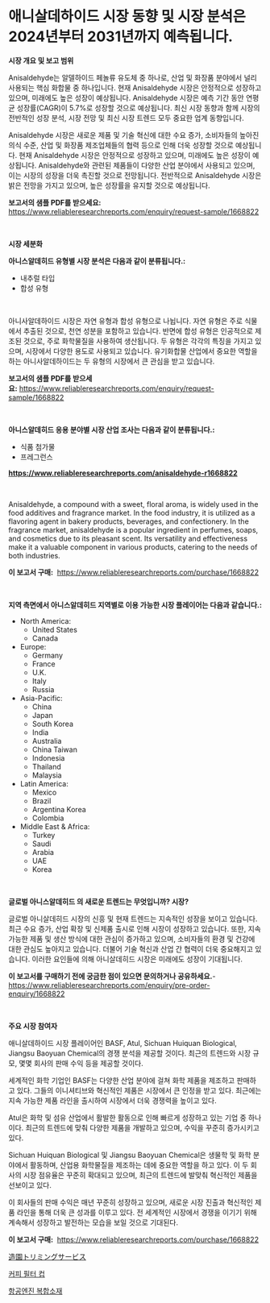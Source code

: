 <p><h1>애니살데하이드 시장 동향 및 시장 분석은 2024년부터 2031년까지 예측됩니다.</h1></p><p><strong>시장 개요 및 보고 범위</strong></p>
<p><p>Anisaldehyde는 알델하이드 페놀류 유도체 중 하나로, 산업 및 화장품 분야에서 널리 사용되는 핵심 화합물 중 하나입니다. 현재 Anisaldehyde 시장은 안정적으로 성장하고 있으며, 미래에도 높은 성장이 예상됩니다. Anisaldehyde 시장은 예측 기간 동안 연평균 성장률(CAGR)이 5.7%로 성장할 것으로 예상됩니다. 최신 시장 동향과 함께 시장의 전반적인 성장 분석, 시장 전망 및 최신 시장 트렌드 모두 중요한 업계 동향입니다.</p><p>Anisaldehyde 시장은 새로운 제품 및 기술 혁신에 대한 수요 증가, 소비자들의 높아진 의식 수준, 산업 및 화장품 제조업체들의 협력 등으로 인해 더욱 성장할 것으로 예상됩니다. 현재 Anisaldehyde 시장은 안정적으로 성장하고 있으며, 미래에도 높은 성장이 예상됩니다. Anisaldehyde와 관련된 제품들이 다양한 산업 분야에서 사용되고 있으며, 이는 시장의 성장을 더욱 촉진할 것으로 전망됩니다. 전반적으로 Anisaldehyde 시장은 밝은 전망을 가지고 있으며, 높은 성장률을 유지할 것으로 예상됩니다.</p></p>
<p><strong>보고서의 샘플 PDF를 받으세요:</strong> <a href="https://www.reliableresearchreports.com/enquiry/request-sample/1668822">https://www.reliableresearchreports.com/enquiry/request-sample/1668822</a></p>
<p>&nbsp;</p>
<p><strong>시장 세분화</strong></p>
<p><strong>아니스알데히드 유형별 시장 분석은 다음과 같이 분류됩니다.:</strong></p>
<p><ul><li>내추럴 타입</li><li>합성 유형</li></ul></p>
<p>&nbsp;</p>
<p><p>아니사알데하이드 시장은 자연 유형과 합성 유형으로 나뉩니다. 자연 유형은 주로 식물에서 추출된 것으로, 천연 성분을 포함하고 있습니다. 반면에 합성 유형은 인공적으로 제조된 것으로, 주로 화학물질을 사용하여 생산됩니다. 두 유형은 각각의 특징을 가지고 있으며, 시장에서 다양한 용도로 사용되고 있습니다. 유기화합물 산업에서 중요한 역할을 하는 아니사알데하이드는 두 유형의 시장에서 큰 관심을 받고 있습니다.</p></p>
<p><strong>보고서의 샘플 PDF를 받으세요:</strong>&nbsp;<a href="https://www.reliableresearchreports.com/enquiry/request-sample/1668822">https://www.reliableresearchreports.com/enquiry/request-sample/1668822</a></p>
<p>&nbsp;</p>
<p><strong> 아니스알데히드 응용 분야별 시장 산업 조사는 다음과 같이 분류됩니다.:</strong></p>
<p><ul><li>식품 첨가물</li><li>프레그런스</li></ul></p>
<p><strong><a href="https://www.reliableresearchreports.com/anisaldehyde-r1668822">https://www.reliableresearchreports.com/anisaldehyde-r1668822</a></strong></p>
<p>&nbsp;</p>
<p><p>Anisaldehyde, a compound with a sweet, floral aroma, is widely used in the food additives and fragrance market. In the food industry, it is utilized as a flavoring agent in bakery products, beverages, and confectionery. In the fragrance market, anisaldehyde is a popular ingredient in perfumes, soaps, and cosmetics due to its pleasant scent. Its versatility and effectiveness make it a valuable component in various products, catering to the needs of both industries.</p></p>
<p><strong>이 보고서 구매:</strong>&nbsp; <a href="https://www.reliableresearchreports.com/purchase/1668822">https://www.reliableresearchreports.com/purchase/1668822</a></p>
<p>&nbsp;</p>
<p><strong>지역 측면에서 아니스알데히드 지역별로 이용 가능한 시장 플레이어는 다음과 같습니다.:</strong></p>
<p><ul>
    <li>
        North America:
        <ul>
            <li>United States</li>
            <li>Canada</li>
        </ul>
    </li>
    <li>
        Europe:
        <ul>
            <li>Germany</li>
            <li>France</li>
            <li>U.K.</li>
            <li>Italy</li>
            <li>Russia</li>
        </ul>
    </li>
    <li>
        Asia-Pacific:
        <ul>
            <li>China</li>
            <li>Japan</li>
            <li>South Korea</li>
            <li>India</li>
            <li>Australia</li>
            <li>China Taiwan</li>
            <li>Indonesia</li>
            <li>Thailand</li>
            <li>Malaysia</li>
        </ul>
    </li>
    <li>
        Latin America:
        <ul>
            <li>Mexico</li>
            <li>Brazil</li>
            <li>Argentina Korea</li>
            <li>Colombia</li>
        </ul>
    </li>
    <li>
        Middle East & Africa:
        <ul>
            <li>Turkey</li>
            <li>Saudi</li>
            <li>Arabia</li>
            <li>UAE</li>
            <li>Korea</li>
        </ul>
    </li>
    </ul></p>
<p>&nbsp;</p>
<p><strong>글로벌 아니스알데히드 의 새로운 트렌드는 무엇입니까? 시장?</strong></p>
<p><p>글로벌 아니살데히드 시장의 신흥 및 현재 트렌드는 지속적인 성장을 보이고 있습니다. 최근 수요 증가, 산업 확장 및 신제품 출시로 인해 시장이 성장하고 있습니다. 또한, 지속 가능한 제품 및 생산 방식에 대한 관심이 증가하고 있으며, 소비자들의 환경 및 건강에 대한 관심도 높아지고 있습니다. 더불어 기술 혁신과 산업 간 협력이 더욱 중요해지고 있습니다. 이러한 요인들에 의해 아니살데히드 시장은 미래에도 성장이 기대됩니다.</p></p>
<p><strong>이 보고서를 구매하기 전에 궁금한 점이 있으면 문의하거나 공유하세요.</strong>- <a href="https://www.reliableresearchreports.com/enquiry/pre-order-enquiry/1668822">https://www.reliableresearchreports.com/enquiry/pre-order-enquiry/1668822</a></p>
<p>&nbsp;</p>
<p><strong>주요 시장 참여자</strong></p>
<p><p>애니살데하이드 시장 플레이어인 BASF, Atul, Sichuan Huiquan Biological, Jiangsu Baoyuan Chemical의 경쟁 분석을 제공할 것이다. 최근의 트렌드와 시장 규모, 몇몇 회사의 판매 수익 등을 제공할 것이다.</p><p>세계적인 화학 기업인 BASF는 다양한 산업 분야에 걸쳐 화학 제품을 제조하고 판매하고 있다. 그들의 이니셔티브와 혁신적인 제품은 시장에서 큰 인정을 받고 있다. 최근에는 지속 가능한 제품 라인을 출시하여 시장에서 더욱 경쟁력을 높이고 있다.</p><p>Atul은 화학 및 섬유 산업에서 활발한 활동으로 인해 빠르게 성장하고 있는 기업 중 하나이다. 최근의 트렌드에 맞춰 다양한 제품을 개발하고 있으며, 수익을 꾸준히 증가시키고 있다.</p><p>Sichuan Huiquan Biological 및 Jiangsu Baoyuan Chemical은 생물학 및 화학 분야에서 활동하며, 산업용 화학물질을 제조하는 데에 중요한 역할을 하고 있다. 이 두 회사의 시장 점유율은 꾸준히 확대되고 있으며, 최근의 트렌드에 발맞춰 혁신적인 제품을 선보이고 있다.</p><p>이 회사들의 판매 수익은 매년 꾸준히 성장하고 있으며, 새로운 시장 진출과 혁신적인 제품 라인을 통해 더욱 큰 성과를 이루고 있다. 전 세계적인 시장에서 경쟁을 이기기 위해 계속해서 성장하고 발전하는 모습을 보일 것으로 기대된다.</p></p>
<p><strong>이 보고서 구매:</strong>&nbsp;&nbsp;<a href="https://www.reliableresearchreports.com/purchase/1668822">https://www.reliableresearchreports.com/purchase/1668822</a></p>
<p><p><a href="https://medium.com/@austinjames1907/%E9%A2%A8%E6%99%AF%E6%95%B4%E5%82%99%E3%83%88%E3%83%AA%E3%83%9F%E3%83%B3%E3%82%B0%E3%82%B5%E3%83%BC%E3%83%93%E3%82%B9%E5%B8%82%E5%A0%B4%E5%B1%95%E6%9C%9B-%E6%A5%AD%E7%95%8C%E6%A6%82%E6%B3%81%E3%81%A8%E4%BA%88%E6%B8%AC-2024%E5%B9%B4%E3%81%8B%E3%82%892031%E5%B9%B4-2c20c4a45b1a">造園トリミングサービス</a></p><p><a href="https://medium.com/@jaleelweissnat2022/%EC%BB%A4%ED%94%BC-%ED%95%84%ED%84%B0-%EC%BB%B5-%EC%8B%9C%EC%9E%A5-%EA%B7%9C%EB%AA%A8-%EC%8B%9C%EC%9E%A5-%EC%A0%84%EB%A7%9D-%EB%B0%8F-%EC%8B%9C%EC%9E%A5-%EC%98%88%EC%B8%A1-2024%EB%85%84%EB%B6%80%ED%84%B0-2031%EB%85%84-4d5c83d9d064">커피 필터 컵</a></p><p><a href="https://medium.com/@bub56567/%ED%95%AD%EA%B3%B5%EC%97%94%EC%A7%84-%EB%B3%B5%ED%95%A9-%EC%86%8C%EC%9E%AC-%EC%8B%9C%EC%9E%A5-%EA%B2%BD%EC%9F%81-%EB%B6%84%EC%84%9D-%EC%8B%9C%EC%9E%A5-%EB%8F%99%ED%96%A5-%EB%B0%8F-2031%EB%85%84%EA%B9%8C%EC%A7%80%EC%9D%98-%EC%A0%84%EB%A7%9D-ad2454dc2659">항공엔진 복합소재</a></p></p>